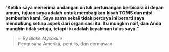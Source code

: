 "**Ketika saya menerima undangan untuk pertunangan berbicara di depan umum, tujuan saya adalah untuk membagikan kisah TOMS dan misi pemberian kami. Saya sama sekali tidak percaya ini berarti saya mendukung setiap aspek dari organisasi itu. Itu mungkin naif, dan Anda mungkin tidak setuju, tetapi itu adalah keyakinan tulus saya.**"

> ~ _By Blake Mycoskie_  
Pengusaha Amerika, penulis, dan dermawan
